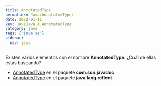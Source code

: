 ```yaml
---
title: AnnotatedType
permalink: Java/AnnotatedType/
date: 2021-01-11
key: JavaJava.A.AnnotatedType
category: java
tags: ['java se']
sidebar: 
  nav: java
---
```


Existen varios elementos con el nombre **AnnotatedType**. ¿Cuál de ellas estás buscando?
<ul>
<li><a href="/Java/AnnotatedType-com-sun-javadoc/">AnnotatedType</a> en el paquete <strong>com.sun.javadoc</strong></li>
<li><a href="/Java/AnnotatedType-java-lang-reflect/">AnnotatedType</a> en el paquete <strong>java.lang.reflect</strong></li>
<ul>
